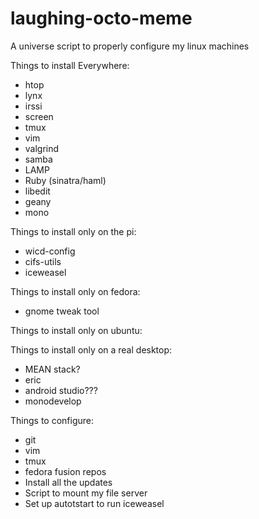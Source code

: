 # laughing-octo-meme
A universe script to properly configure my linux machines

Things to install Everywhere:
* htop
* lynx
* irssi
* screen
* tmux
* vim
* valgrind
* samba
* LAMP
* Ruby (sinatra/haml)
* libedit
* geany
* mono

Things to install only on the pi:
* wicd-config
* cifs-utils
* iceweasel

Things to install only on fedora:
* gnome tweak tool

Things to install only on ubuntu:

Things to install only on a real desktop:
* MEAN stack?
* eric
* android studio???
* monodevelop

Things to configure:
* git
* vim
* tmux
* fedora fusion repos
* Install all the updates
* Script to mount my file server
* Set up autotstart to run iceweasel
